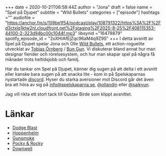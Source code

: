 +++ 
date = 2020-10-21T06:58:44Z
author = "Jona"
draft = false
name = "Spel på Djupet"
subtitle = "Wild Bullets"
categories = ["episode"]
hashtags =""
audiofile = "https://anchor.fm/s/109be1f54/podcast/play/108791322/https%3A%2F%2Fd3ctxlq1ktw2nl.cloudfront.net%2Fstaging%2F2025-8-25%2F408115353-44100-2-323d94bc00c1044f.mp3"
libsynid ="16478879"
spotify_episode_id = "2oXHlAfEjZqc96aM4q9Z9S"
+++ 
I detta avsnitt av Spel på Djupet spelar Jona och Olle [Wild Bullets](https://www.bun-gun.com/wildbullets/), ett action-roguelite utvecklat av [Tobias Örnberg](https://twitter.com/tobbeornberg) / [Bun Gun](https://www.bun-gun.com/). Vi diskuterar bland annat hur man designar fiender och rörelsesystem, och hur man skapar spel på några få månader trots heltidsjobb och familj.

Har du tankar om Spel på Djupet, känner dig sugen på att delta i ett avsnitt eller kanske bara sugen på att snacka lite - kom in på Spelskaparnas nystartade [discord](https://discord.gg/hBHEXss). Hyser du starka aversioner mot Discord går det även bra att höra av sig på info@spelskaparna.se, [@ollandin](https://twitter.com/ollelandin) eller [@saikyun](https://twitter.com/Saikyun).

Jag vill rikta ett stort tack till Gustav Birde som klippt avsnittet.

# Länkar
* [Dodge Blast](https://www.bun-gun.com/dodgeblast/)
* [Hoppenhelm](https://www.bun-gun.com/hoppenhelm/)
* [Gunsmoke](https://www.youtube.com/watch?v=DSkAc0uKvnY)
* [Pocky & Rocky](https://www.youtube.com/watch?v=RbwIIYAqNrI)
* [Downwell](https://www.youtube.com/watch?v=UygovwXlbsU)

